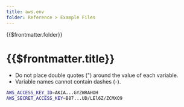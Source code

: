 ```yaml
---
title: aws.env
folder: Reference > Example Files
---
```


<TitleSpan>{{$frontmatter.folder}}</TitleSpan>

# {{$frontmatter.title}}

<VersionWarning/>

- Do not place double quotes (") around the value of each variable.
- Variable names cannot contain dashes (-).

```sh
AWS_ACCESS_KEY_ID=AKIA...GYZWRAHOH
AWS_SECRET_ACCESS_KEY=B87...UD/LEl6Z/ZCMXO9
```
